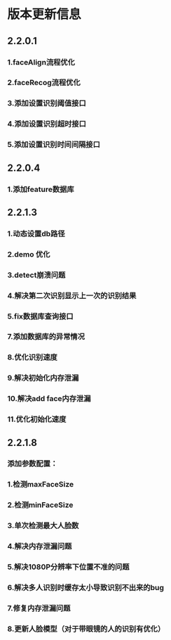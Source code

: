 # 版本更新信息
## 2.2.0.1
### 1.faceAlign流程优化
### 2.faceRecog流程优化
### 3.添加设置识别阈值接口
### 4.添加设置识别超时接口
### 5.添加设置识别时间间隔接口
## 2.2.0.4
### 1.添加feature数据库
## 2.2.1.3
### 1.动态设置db路径
### 2.demo 优化
### 3.detect崩溃问题
### 4.解决第二次识别显示上一次的识别结果
### 5.fix数据库查询接口
### 7.添加数据库的异常情况
### 8.优化识别速度
### 9.解决初始化内存泄漏
### 10.解决add face内存泄漏
### 11.优化初始化速度
## 2.2.1.8
### 添加参数配置：
### 1.检测maxFaceSize
### 2.检测minFaceSize
### 3.单次检测最大人脸数
### 4.解决内存泄漏问题
### 5.解决1080P分辨率下位置不准的问题
### 6.解决多人识别时缓存太小导致识别不出来的bug
### 7.修复内存泄漏问题
### 8.更新人脸模型（对于带眼镜的人的识别有优化）